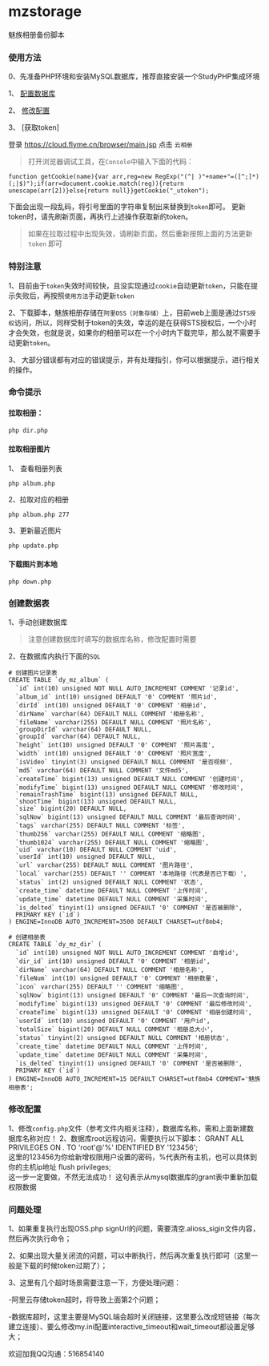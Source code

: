 # mzstorage
魅族相册备份脚本

### 使用方法

0、先准备PHP环境和安装MySQL数据库，推荐直接安装一个StudyPHP集成环境

1、 [配置数据库](#创建数据表 "配置数据库") 

2、 [修改配置](#修改配置 "修改配置") 

3、 [获取token]

登录 https://cloud.flyme.cn/browser/main.jsp 点击 `云相册`

> 打开浏览器调试工具，在`Console`中输入下面的代码：

```
function getCookie(name){var arr,reg=new RegExp("(^| )"+name+"=([^;]*)(;|$)");if(arr=document.cookie.match(reg)){return unescape(arr[2])}else{return null}}getCookie("_utoken");
```

下面会出现一段乱码，将引号里面的字符串复制出来替换到`token`即可。
更新token时，请先刷新页面，再执行上述操作获取新的token。

> 如果在拉取过程中出现失效，请刷新页面，然后重新按照上面的方法更新 `token` 即可

### 特别注意

1、目前由于`token`失效时间较快，且没实现通过`cookie`自动更新`token`，只能在提示失败后，再按照`使用方法`手动更新`token`

2、下载脚本，魅族相册存储在`阿里OSS（对象存储）`上，目前web上面是通过`STS授权`访问，所以，同样受制于token的失效，幸运的是在获得STS授权后，一个小时才会失效，也就是说，如果你的相册可以在一个小时内下载完毕，那么就不需要手动更新`token`。

3、 大部分错误都有对应的错误提示，并有处理指引，你可以根据提示，进行相关的操作。

### 命令提示

#### 拉取相册：
```
php dir.php
```

#### 拉取相册图片
1、 查看相册列表
```
php album.php
```
2、拉取对应的相册
```
php album.php 277

```
3、更新最近图片
```
php update.php
```


#### 下载图片到本地
```
php down.php
```

### 创建数据表

1、手动创建数据库

> 注意创建数据库时填写的数据库名称，修改配置时需要

2、在数据库内执行下面的`SQL`

```
# 创建图片记录表
CREATE TABLE `dy_mz_album` (
  `id` int(10) unsigned NOT NULL AUTO_INCREMENT COMMENT '记录id',
  `album_id` int(10) unsigned DEFAULT '0' COMMENT '照片id',
  `dirId` int(10) unsigned DEFAULT '0' COMMENT '相册id',
  `dirName` varchar(64) DEFAULT NULL COMMENT '相册名称',
  `fileName` varchar(255) DEFAULT NULL COMMENT '照片名称',
  `groupDirId` varchar(64) DEFAULT NULL,
  `groupId` varchar(64) DEFAULT NULL,
  `height` int(10) unsigned DEFAULT '0' COMMENT '照片高度',
  `width` int(10) unsigned DEFAULT '0' COMMENT '照片宽度',
  `isVideo` tinyint(3) unsigned DEFAULT NULL COMMENT '是否视频',
  `md5` varchar(64) DEFAULT NULL COMMENT '文件md5',
  `createTime` bigint(13) unsigned DEFAULT NULL COMMENT '创建时间',
  `modifyTime` bigint(13) unsigned DEFAULT NULL COMMENT '修改时间',
  `remainTrashTime` bigint(13) unsigned DEFAULT NULL,
  `shootTime` bigint(13) unsigned DEFAULT NULL,
  `size` bigint(20) DEFAULT NULL,
  `sqlNow` bigint(13) unsigned DEFAULT NULL COMMENT '最后查询时间',
  `tags` varchar(255) DEFAULT NULL COMMENT '标签',
  `thumb256` varchar(255) DEFAULT NULL COMMENT '缩略图',
  `thumb1024` varchar(255) DEFAULT NULL COMMENT '缩略图',
  `uid` varchar(10) DEFAULT NULL COMMENT 'uid',
  `userId` int(10) unsigned DEFAULT NULL,
  `url` varchar(255) DEFAULT NULL COMMENT '图片路径',
  `local` varchar(255) DEFAULT '' COMMENT '本地路径（代表是否已下载）',
  `status` int(2) unsigned DEFAULT NULL COMMENT '状态',
  `create_time` datetime DEFAULT NULL COMMENT '上传时间',
  `update_time` datetime DEFAULT NULL COMMENT '采集时间',
  `is_delted` tinyint(1) unsigned DEFAULT '0' COMMENT '是否被删除',
  PRIMARY KEY (`id`)
) ENGINE=InnoDB AUTO_INCREMENT=3500 DEFAULT CHARSET=utf8mb4;

# 创建相册表
CREATE TABLE `dy_mz_dir` (
  `id` int(10) unsigned NOT NULL AUTO_INCREMENT COMMENT '自增id',
  `dir_id` int(10) unsigned DEFAULT '0' COMMENT '相册id',
  `dirName` varchar(64) DEFAULT NULL COMMENT '相册名称',
  `fileNum` int(10) unsigned DEFAULT '0' COMMENT '相册数量',
  `icon` varchar(255) DEFAULT '' COMMENT '缩略图',
  `sqlNow` bigint(13) unsigned DEFAULT '0' COMMENT '最后一次查询时间',
  `modifyTime` bigint(13) unsigned DEFAULT '0' COMMENT '最后修改时间',
  `createTime` bigint(13) unsigned DEFAULT '0' COMMENT '相册创建时间',
  `userId` int(10) unsigned DEFAULT '0' COMMENT '用户id',
  `totalSize` bigint(20) DEFAULT NULL COMMENT '相册总大小',
  `status` tinyint(2) unsigned DEFAULT NULL COMMENT '相册状态',
  `create_time` datetime DEFAULT NULL COMMENT '上传时间',
  `update_time` datetime DEFAULT NULL COMMENT '采集时间',
  `is_delted` tinyint(1) unsigned DEFAULT '0' COMMENT '是否被删除',
  PRIMARY KEY (`id`)
) ENGINE=InnoDB AUTO_INCREMENT=15 DEFAULT CHARSET=utf8mb4 COMMENT='魅族相册表';
```

### 修改配置

1、修改`config.php`文件（参考文件内相关注释），数据库名称，需和上面新建数据库名称对应！
2、数据库root远程访问，需要执行以下脚本：
GRANT ALL PRIVILEGES ON *.* TO 'root'@'%' IDENTIFIED BY '123456';  
这里的123456为你给新增权限用户设置的密码，%代表所有主机，也可以具体到你的主机ip地址
flush privileges;          
这一步一定要做，不然无法成功！ 这句表示从mysql数据库的grant表中重新加载权限数据

### 问题处理

1、如果重复执行出现OSS.php signUrl的问题，需要清空.alioss_sigin文件内容，然后再次执行命令；

2、如果出现大量关闭流的问题，可以中断执行，然后再次重复执行即可（这里一般是下载的时候token过期了）；

3、这里有几个超时场景需要注意一下，方便处理问题：

  -阿里云存储token超时，将导致上面第2个问题；
  
  -数据库超时，这里主要是MySQL端会超时关闭链接，这里要么改成短链接（每次建立连接）、要么修改my.ini配置interactive_timeout和wait_timeout都设置足够大；

欢迎加我QQ沟通：516854140

